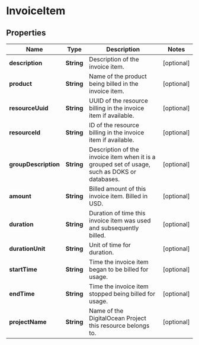 

# InvoiceItem


## Properties

| Name | Type | Description | Notes |
|------------ | ------------- | ------------- | -------------|
|**description** | **String** | Description of the invoice item. |  [optional] |
|**product** | **String** | Name of the product being billed in the invoice item. |  [optional] |
|**resourceUuid** | **String** | UUID of the resource billing in the invoice item if available. |  [optional] |
|**resourceId** | **String** | ID of the resource billing in the invoice item if available. |  [optional] |
|**groupDescription** | **String** | Description of the invoice item when it is a grouped set of usage, such  as DOKS or databases. |  [optional] |
|**amount** | **String** | Billed amount of this invoice item. Billed in USD. |  [optional] |
|**duration** | **String** | Duration of time this invoice item was used and subsequently billed. |  [optional] |
|**durationUnit** | **String** | Unit of time for duration. |  [optional] |
|**startTime** | **String** | Time the invoice item began to be billed for usage. |  [optional] |
|**endTime** | **String** | Time the invoice item stopped being billed for usage. |  [optional] |
|**projectName** | **String** | Name of the DigitalOcean Project this resource belongs to. |  [optional] |



